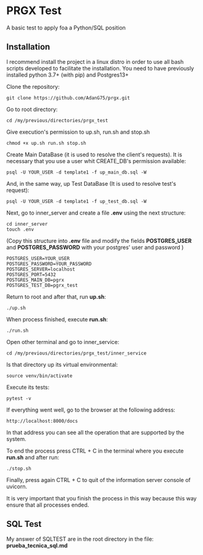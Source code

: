 # PRGX Test

A basic test to apply foa a Python/SQL position

## Installation

I recommend install the project in a linux distro in order to use all
bash scripts developed to facilitate the installation.
You need to have previously installed python 3.7+ (with pip) and Postgres13+

Clone the repository:
    
    git clone https://github.com/AdanG75/prgx.git

Go to root directory:
    
    cd /my/previous/directories/prgx_test

Give execution's permission to up.sh, run.sh and stop.sh
    
    chmod +x up.sh run.sh stop.sh

Create Main DataBase (it is used to resolve the client's requests).
It is necessary that you use a user whit CREATE_DB's permission
available:

    psql -U YOUR_USER -d template1 -f up_main_db.sql -W

And, in the same way, up Test DataBase (It is used to resolve test's request):

    psql -U YOUR_USER -d template1 -f up_test_db.sql -W

Next, go to inner_server and create a file **.env** using the next structure:
    
    cd inner_server
    touch .env

(Copy this structure into **.env** file and modify the fields **POSTGRES_USER** and
**POSTGRES_PASSWORD** with your postgres' user and password )

    POSTGRES_USER=YOUR_USER
    POSTGRES_PASSWORD=YOUR_PASSWORD
    POSTGRES_SERVER=localhost
    POSTGRES_PORT=5432
    POSTGRES_MAIN_DB=pgrx
    POSTGRES_TEST_DB=pgrx_test

Return to root and after that, run **up.sh**:

    ./up.sh

When process finished, execute **run.sh**:

    ./run.sh

Open other terminal and go to inner_service:

    cd /my/previous/directories/prgx_test/inner_service

Is that directory up its virtual environmental:

    source venv/bin/activate

Execute its tests:

    pytest -v

If everything went well, go to the browser at the following
address:

    http://localhost:8000/docs

In that address you can see all the operation that are supported
by the system.

To end the process press CTRL + C in the terminal where you execute
**run.sh** and after run:
    
    ./stop.sh

Finally, press again CTRL + C to quit of the information server console
of uvicorn.

It is very important that you finish the process in this way because this
way ensure that all processes ended.

## SQL Test

My answer of SQLTEST are in the root directory in the file: 
**prueba_tecnica_sql.md** 
    